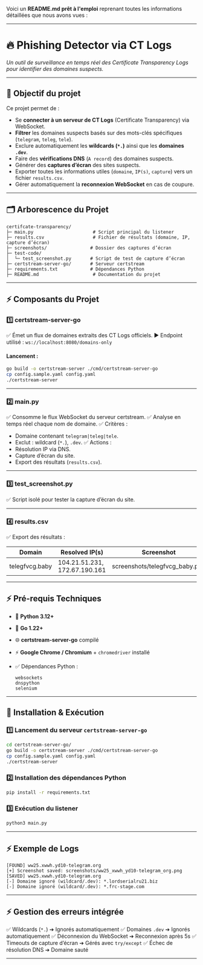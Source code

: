 Voici un **README.md prêt à l'emploi** reprenant toutes les informations détaillées que nous avons vues :

---

# 🔥 **Phishing Detector via CT Logs**

*Un outil de surveillance en temps réel des Certificate Transparency Logs pour identifier des domaines suspects.*

---

## 🎯 **Objectif du projet**

Ce projet permet de :

* Se **connecter à un serveur de CT Logs** (Certificate Transparency) via WebSocket.
* **Filtrer** les domaines suspects basés sur des mots-clés spécifiques (`telegram`, `teleg`, `tele`).
* Exclure automatiquement les **wildcards (`*.`)** ainsi que les **domaines `.dev`**.
* Faire des **vérifications DNS** (`A record`) des domaines suspects.
* Générer des **captures d’écran** des sites suspects.
* Exporter toutes les informations utiles (`domaine`, `IP(s)`, `capture`) vers un fichier `results.csv`.
* Gérer automatiquement la **reconnexion WebSocket** en cas de coupure.

---

## 🗂️ **Arborescence du Projet**

```
certifcate-transparency/
├─ main.py                      # Script principal du listener
├─ results.csv                  # Fichier de résultats (domaine, IP, capture d’écran)
├─ screenshots/                # Dossier des captures d’écran
├─ test-code/
│  └─ test_screenshot.py       # Script de test de capture d’écran
├─ certstream-server-go/       # Serveur certstream
├─ requirements.txt            # Dépendances Python
├─ README.md                    # Documentation du projet
```

---

## ⚡️ **Composants du Projet**

### 1️⃣ **certstream-server-go**

✅ Émet un flux de domaines extraits des CT Logs officiels.
▶️ Endpoint utilisé : `ws://localhost:8080/domains-only`

#### Lancement :

```bash
go build -o certstream-server ./cmd/certstream-server-go
cp config.sample.yaml config.yaml
./certstream-server
```

---

### 2️⃣ **main.py**

✅ Consomme le flux WebSocket du serveur certstream.
✅ Analyse en temps réel chaque nom de domaine.
✅ Critères :

* Domaine contenant `telegram|teleg|tele`.
* Exclut : wildcard (`*.`), `.dev`.
  ✅ Actions :
* Résolution IP via DNS.
* Capture d’écran du site.
* Export des résultats (`results.csv`).

---

### 3️⃣ **test\_screenshot.py**

✅ Script isolé pour tester la capture d’écran du site.

---

### 4️⃣ **results.csv**

✅ Export des résultats :

| Domain         | Resolved IP(s)                  | Screenshot                     |
| -------------- | ------------------------------- | ------------------------------ |
| telegfvcg.baby | 104.21.51.231, 172.67.190.161   | screenshots/telegfvcg_baby.png |

---

## ⚡️ **Pré-requis Techniques**

* 🐍 **Python 3.12+**
* 🐳 **Go 1.22+**
* 🌐 **certstream-server-go** compilé
* ⚡️ **Google Chrome / Chromium** + `chromedriver` installé
* ✅ Dépendances Python :

  ```
  websockets
  dnspython
  selenium
  ```

---

## 🚀 **Installation & Exécution**

### 1️⃣ Lancement du serveur `certstream-server-go`

```bash
cd certstream-server-go/
go build -o certstream-server ./cmd/certstream-server-go
cp config.sample.yaml config.yaml
./certstream-server
```

### 2️⃣ Installation des dépendances Python

```bash
pip install -r requirements.txt
```

### 3️⃣ Exécution du listener

```bash
python3 main.py
```

---

## ⚡️ **Exemple de Logs**

```
[FOUND] ww25.xwwh.yd10-telegram.org
[+] Screenshot saved: screenshots/ww25_xwwh_yd10-telegram_org.png
[SAVED] ww25.xwwh.yd10-telegram.org
[-] Domaine ignoré (wildcard/.dev): *.lordserialru21.biz
[-] Domaine ignoré (wildcard/.dev): *.frc-stage.com

```

---

## ⚡️ **Gestion des erreurs intégrée**

✅ Wildcards (`*.`) ➔ Ignorés automatiquement
✅ Domaines `.dev` ➔ Ignorés automatiquement
✅ Déconnexion du WebSocket ➔ Reconnexion après 5s
✅ Timeouts de capture d’écran ➔ Gérés avec `try/except`
✅ Échec de résolution DNS ➔ Domaine sauté

---